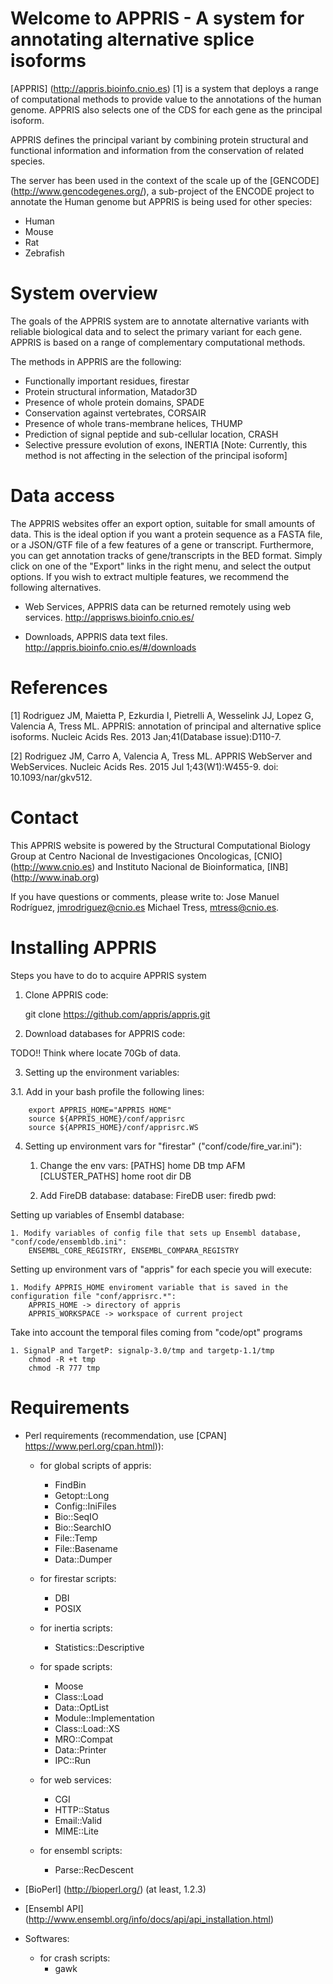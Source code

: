 Welcome to APPRIS - A system for annotating alternative splice isoforms
=======================================================================
[APPRIS] (http://appris.bioinfo.cnio.es) [1] is a system that deploys a range of computational methods to provide value to the annotations of the human genome. APPRIS also selects one of the CDS for each gene as the principal isoform.

APPRIS defines the principal variant by combining protein structural and functional information and information from the conservation of related species.

The server has been used in the context of the scale up of the [GENCODE] (http://www.gencodegenes.org/), a sub-project of the ENCODE project to annotate the Human genome but APPRIS is being used for other species:
  * Human
  * Mouse
  * Rat
  * Zebrafish

System overview
===============
The goals of the APPRIS system are to annotate alternative variants with reliable biological data and to select the primary variant for each gene. APPRIS is based on a range of complementary computational methods.

The methods in APPRIS are the following:
  * Functionally important residues, firestar
  * Protein structural information, Matador3D
  * Presence of whole protein domains, SPADE
  * Conservation against vertebrates, CORSAIR
  * Presence of whole trans-membrane helices, THUMP
  * Prediction of signal peptide and sub-cellular location, CRASH
  * Selective pressure evolution of exons, INERTIA [Note: Currently, this method is not affecting in the selection of the principal isoform]

Data access
===========
The APPRIS websites offer an export option, suitable for small amounts of data. This is the ideal option if you want a protein sequence as a FASTA file, or a JSON/GTF file of a few features of a gene or transcript. Furthermore, you can get annotation tracks of gene/transcripts in the BED format. Simply click on one of the "Export" links in the right menu, and select the output options. If you wish to extract multiple features, we recommend the following alternatives.

  * Web Services, APPRIS data can be returned remotely using web services.
  http://apprisws.bioinfo.cnio.es/

  * Downloads, APPRIS data text files.
  http://appris.bioinfo.cnio.es/#/downloads

References
==========
[1] Rodriguez JM, Maietta P, Ezkurdia I, Pietrelli A, Wesselink JJ, Lopez G, Valencia A, Tress ML.
APPRIS: annotation of principal and alternative splice isoforms. 
Nucleic Acids Res. 2013 Jan;41(Database issue):D110-7.

[2] Rodriguez JM, Carro A, Valencia A, Tress ML. APPRIS WebServer and WebServices.
Nucleic Acids Res. 2015 Jul 1;43(W1):W455-9. doi: 10.1093/nar/gkv512.

Contact
=======
This APPRIS website is powered by the Structural Computational Biology Group at
	Centro Nacional de Investigaciones Oncologicas, [CNIO] (http://www.cnio.es)
		and
	Instituto Nacional de Bioinformatica, [INB] (http://www.inab.org)

If you have questions or comments, please write to:
	Jose Manuel Rodríguez, jmrodriguez@cnio.es
	Michael Tress, mtress@cnio.es.

Installing APPRIS
=================

Steps you have to do to acquire APPRIS system

1. Clone APPRIS code:

	git clone https://github.com/appris/appris.git
	
2. Download databases for APPRIS code:

TODO!! Think where locate 70Gb of data.

3. Setting up the environment variables:

  3.1. Add in your bash profile the following lines:
  
		export APPRIS_HOME="APPRIS HOME"
		source ${APPRIS_HOME}/conf/apprisrc
		source ${APPRIS_HOME}/conf/apprisrc.WS

4. Setting up environment vars for "firestar" ("conf/code/fire_var.ini"):

	1. Change the env vars:
		[PATHS]
			home
			DB
			tmp
			AFM
		[CLUSTER_PATHS]
			home
			root
			dir
			DB
			
	2. Add FireDB database:
		database: FireDB
		user: firedb
		pwd:
					
Setting up variables of Ensembl database:

	1. Modify variables of config file that sets up Ensembl database, "conf/code/ensembldb.ini":
		ENSEMBL_CORE_REGISTRY, ENSEMBL_COMPARA_REGISTRY
	
Setting up environment vars of "appris" for each specie you will execute:
	
	1. Modify APPRIS_HOME enviroment variable that is saved in the configuration file "conf/apprisrc.*":
		APPRIS_HOME -> directory of appris
		APPRIS_WORKSPACE -> workspace of current project
		
Take into account the temporal files coming from "code/opt" programs
	
	1. SignalP and TargetP: signalp-3.0/tmp and targetp-1.1/tmp
		chmod -R +t tmp
		chmod -R 777 tmp
		

Requirements
============

- Perl requirements (recommendation, use [CPAN] https://www.perl.org/cpan.html)):

  * for global scripts of appris:
	- FindBin
	- Getopt::Long
	- Config::IniFiles
	- Bio::SeqIO
	- Bio::SearchIO
	- File::Temp
	- File::Basename
	- Data::Dumper

  * for firestar scripts:
	- DBI
	- POSIX

  * for inertia scripts:
	- Statistics::Descriptive

  * for spade scripts:
	- Moose
	- Class::Load
	- Data::OptList
	- Module::Implementation
	- Class::Load::XS
	- MRO::Compat
	- Data::Printer
	- IPC::Run
	
  * for web services:
	- CGI
	- HTTP::Status
	- Email::Valid
	- MIME::Lite
	
  * for ensembl scripts:
	- Parse::RecDescent

- [BioPerl] (http://bioperl.org/) (at least, 1.2.3)

- [Ensembl API] (http://www.ensembl.org/info/docs/api/api_installation.html)

- Softwares:

  * for crash scripts:
	- gawk
		
